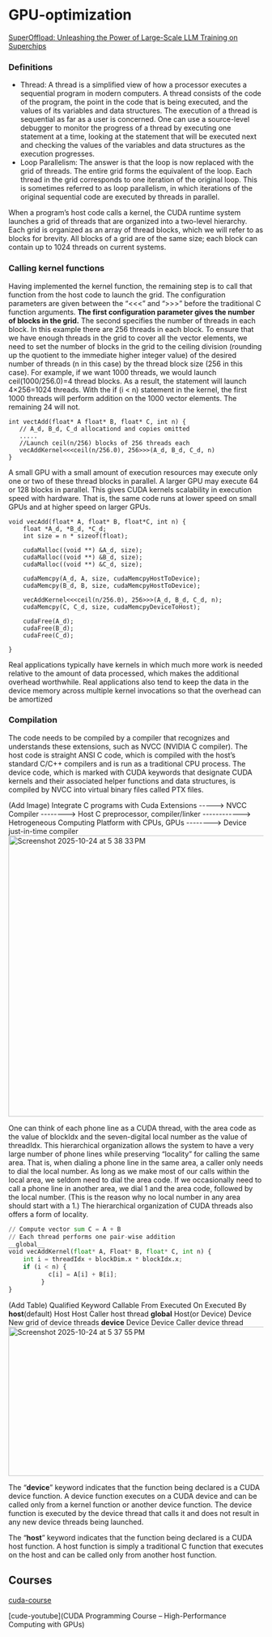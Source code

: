 # GPU-optimization

[SuperOffload: Unleashing the Power of Large-Scale LLM Training on Superchips](https://pytorch.org/blog/superoffload-unleashing-the-power-of-large-scale-llm-training-on-superchips/)

### Definitions
- Thread: A thread is a simplified view of how a processor executes a sequential program in modern computers. A thread consists of the code of the program, the point in the code that is being executed, and the values of its variables and data structures. The execution of a thread is sequential as far as a user is concerned. One can use a source-level debugger to monitor the progress of a thread by executing one statement at a time, looking at the statement that will be executed next and checking the values of the variables and data structures as the execution progresses.
- Loop Parallelism: The answer is that the loop is now replaced with the grid of threads. The entire grid forms the equivalent of the loop. Each thread in the grid corresponds to one iteration of the original loop. This is sometimes referred to as loop parallelism, in which iterations of the original sequential code are executed by threads in parallel.

When a program’s host code calls a kernel, the CUDA runtime system launches a grid of threads that are organized into a two-level hierarchy. Each grid is organized as an array of thread blocks, which we will refer to as blocks for brevity. All blocks of a grid are of the same size; each block can contain up to 1024 threads on current systems.  





### Calling kernel functions
Having implemented the kernel function, the remaining step is to call that function from the host code to launch the grid. The configuration parameters are given between the “<<<” and “>>>” before the traditional C function arguments. <strong>The first configuration parameter gives the number of blocks in the grid.</strong> The second specifies the number of threads in each block. In this example there are 256 threads in each block. To ensure that we have enough threads in the grid to cover all the vector elements, we need to set the number of blocks in the grid to the ceiling division (rounding up the quotient to the immediate higher integer value) of the desired number of threads (n in this case) by the thread block size (256 in this case). For example, if we want 1000 threads, we would launch ceil(1000/256.0)=4 thread blocks. As a result, the statement will launch 4×256=1024 threads. With the if (i < n) statement in the kernel, the first 1000 threads will perform addition on the 1000 vector elements. The remaining 24 will not.

```
int vectAdd(float* A float* B, float* C, int n) {
   // A_d, B_d, C_d allocationd and copies omitted
   .....
   //Launch ceil(n/256) blocks of 256 threads each
   vecAddKernel<<<ceil(n/256.0), 256>>>(A_d, B_d, C_d, n)
}
```
A small GPU with a small amount of execution resources may execute only one or two of these thread blocks in parallel. A larger GPU may execute 64 or 128 blocks in parallel. This gives CUDA kernels scalability in execution speed with hardware. That is, the same code runs at lower speed on small GPUs and at higher speed on larger GPUs.
```
void vecAdd(float* A, float* B, float*C, int n) {
    float *A_d, *B_d, *C_d;
    int size = n * sizeof(float);

    cudaMalloc((void **) &A_d, size);
    cudaMalloc((void **) &B_d, size);
    cudaMalloc((void **) &C_d, size);

    cudaMemcpy(A_d, A, size, cudaMemcpyHostToDevice);
    cudaMemcpy(B_d, B, size, cudaMemcpyHostToDevice);

    vecAddKernel<<<ceil(n/256.0), 256>>>(A_d, B_d, C_d, n);
    cudaMemcpy(C, C_d, size, cudaMemcpyDeviceToHost);

    cudaFree(A_d);
    cudaFree(B_d);
    cudaFree(C_d);
    
}
```
 Real applications typically have kernels in which much more work is needed relative to the amount of data processed, which makes the additional overhead worthwhile. Real applications also tend to keep the data in the device memory across multiple kernel invocations so that the overhead can be amortized

### Compilation
The code needs to be compiled by a compiler that recognizes and understands these extensions, such as NVCC (NVIDIA C compiler). The host code is straight ANSI C code, which is compiled with the host’s standard C/C++ compilers and is run as a traditional CPU process. The device code, which is marked with CUDA keywords that designate CUDA kernels and their associated helper functions and data structures, is compiled by NVCC into virtual binary files called PTX files. 

(Add Image)  Integrate C programs with Cuda Extensions -----> NVCC Compiler --------> Host C preprocessor, compiler/linker ------------> Hetrogeneous Computing Platform with CPUs, GPUs
                                                                --------> Device just-in-time compiler                
<img width="688" height="554" alt="Screenshot 2025-10-24 at 5 38 33 PM" src="https://github.com/user-attachments/assets/0ea655dd-ea60-4289-8747-4e8ce785d7b1" />


One can think of each phone line as a CUDA thread, with the area code as the value of blockIdx and the seven-digital local number as the value of threadIdx. This hierarchical organization allows the system to have a very large number of phone lines while preserving “locality” for calling the same area. That is, when dialing a phone line in the same area, a caller only needs to dial the local number. As long as we make most of our calls within the local area, we seldom need to dial the area code. If we occasionally need to call a phone line in another area, we dial 1 and the area code, followed by the local number. (This is the reason why no local number in any area should start with a 1.) The hierarchical organization of CUDA threads also offers a form of locality. 

```py
// Compute vector sum C = A + B
// Each thread performs one pair-wise addition
__global__
void vecAddKernel(float* A, Float* B, float* C, int n) {
    int i = threadIdx + blockDim.x * blockIdx.x;
    if (i < n) {
           c[i] = A[i] + B[i];
         }
}
```
(Add Table) Qualified Keyword    Callable From        Executed On   Executed By
__host__(default)    Host                 Host          Caller host thread 
__global__           Host(or Device)      Device        New grid of device threads
__device__           Device               Device        Caller device thread 
<img width="654" height="294" alt="Screenshot 2025-10-24 at 5 37 55 PM" src="https://github.com/user-attachments/assets/e676e222-1779-4a85-a520-90531fb2f686" />



The “__device__” keyword indicates that the function being declared is a CUDA device function. A device function executes on a CUDA device and can be called only from a kernel function or another device function. The device function is executed by the device thread that calls it and does not result in any new device threads being launched.

The “__host__” keyword indicates that the function being declared is a CUDA host function. A host function is simply a traditional C function that executes on the host and can be called only from another host function.



## Courses 

[cuda-course](https://github.com/Infatoshi/cuda-course/tree/master)

[cude-youtube](CUDA Programming Course – High-Performance Computing with GPUs)
